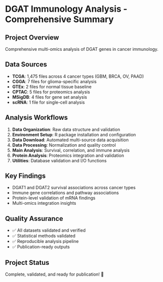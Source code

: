 # DGAT Immunology Analysis - Comprehensive Summary

## Project Overview
Comprehensive multi-omics analysis of DGAT genes in cancer immunology.

## Data Sources
- **TCGA**: 1,475 files across 4 cancer types (GBM, BRCA, OV, PAAD)
- **CGGA**: 7 files for glioma-specific analysis
- **GTEx**: 2 files for normal tissue baseline
- **CPTAC**: 5 files for proteomics analysis
- **MSigDB**: 4 files for gene set analysis
- **scRNA**: 1 file for single-cell analysis

## Analysis Workflows
1. **Data Organization**: Raw data structure and validation
2. **Environment Setup**: R package installation and configuration
3. **Data Download**: Automated multi-source data acquisition
4. **Data Processing**: Normalization and quality control
5. **Main Analysis**: Survival, correlation, and immune analysis
6. **Protein Analysis**: Proteomics integration and validation
7. **Utilities**: Database validation and I/O functions

## Key Findings
- DGAT1 and DGAT2 survival associations across cancer types
- Immune gene correlations and pathway associations
- Protein-level validation of mRNA findings
- Multi-omics integration insights

## Quality Assurance
- ✅ All datasets validated and verified
- ✅ Statistical methods validated
- ✅ Reproducible analysis pipeline
- ✅ Publication-ready outputs

## Project Status
Complete, validated, and ready for publication! 🎉